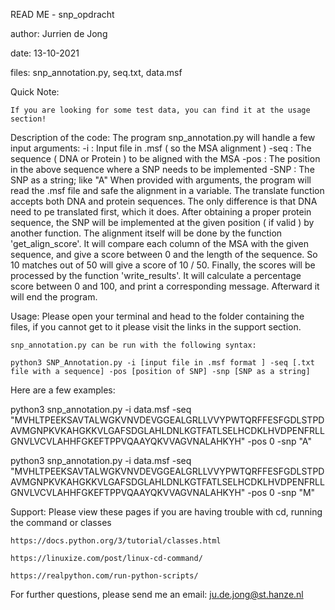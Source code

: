 READ ME - snp_opdracht

author: Jurrien de Jong

date: 13-10-2021

files: snp_annotation.py, seq.txt, data.msf


Quick Note:

	If you are looking for some test data, you can find it at the usage section!

Description of the code:
	The program snp_annotation.py will handle a few input arguments:
    -i : Input file in .msf ( so the MSA alignment )
    -seq : The sequence ( DNA or Protein ) to be aligned with the MSA
    -pos : The position in the above sequence where a SNP needs to be implemented
    -SNP : The SNP as a string; like "A"
  When provided with arguments, the program will read the .msf file and safe the alignment in a variable. 
  The translate function accepts both DNA and protein sequences. The only   difference is that DNA need to pe translated first, 
  which it does. After obtaining a proper protein sequence, the SNP will be implemented at the given position ( if valid ) by another function. 
  The alignment itself will be done by the function 'get_align_score'. It will compare each column of the MSA with the given sequence,
  and give a score between   0 and the length of the sequence. So 10 matches out of 50 will give a score of 10 / 50. Finally,
  the scores will be processed by the function 'write_results'. It will calculate a percentage score between 0 and 100,
  and print a corresponding message. Afterward it will end the program.

Usage:
	Please open your terminal and head to the folder containing the files, if you cannot get to it
	please visit the links in the support section.

	snp_annotation.py can be run with the following syntax:

	python3 SNP_Annotation.py -i [input file in .msf format ] -seq [.txt file with a sequence] -pos [position of SNP] -snp [SNP as a string]
	
  Here are a few examples:

python3 snp_annotation.py -i data.msf -seq "MVHLTPEEKSAVTALWGKVNVDEVGGEALGRLLVVYPWTQRFFESFGDLSTPDAVMGNPKVKAHGKKVLGAFSDGLAHLDNLKGTFATLSELHCDKLHVDPENFRLLGNVLVCVLAHHFGKEFTPPVQAAYQKVVAGVNALAHKYH" -pos 0 -snp "A"
  
python3 snp_annotation.py -i data.msf -seq "MVHLTPEEKSAVTALWGKVNVDEVGGEALGRLLVVYPWTQRFFESFGDLSTPDAVMGNPKVKAHGKKVLGAFSDGLAHLDNLKGTFATLSELHCDKLHVDPENFRLLGNVLVCVLAHHFGKEFTPPVQAAYQKVVAGVNALAHKYH" -pos 0 -snp "M"

Support:
	Please view these pages if you are having trouble with cd, running the command or classes
	
	
	https://docs.python.org/3/tutorial/classes.html
	
	https://linuxize.com/post/linux-cd-command/
	
	https://realpython.com/run-python-scripts/
  
  For further questions, please send me an email:
  ju.de.jong@st.hanze.nl
